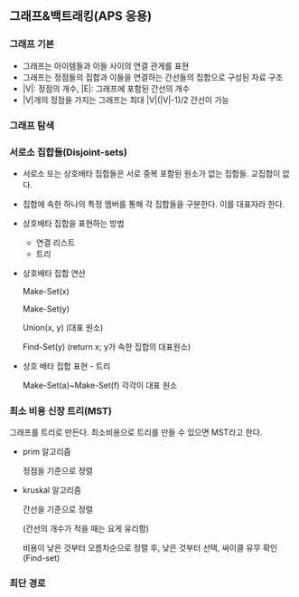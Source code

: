 ## 그래프&백트래킹(APS 응용)

### 그래프 기본

- 그래프는 아이템들과 이들 사이의 연결 관게를 표현
- 그래프는 정점들의 집합과 이들을 연결하는 간선들의 집합으로 구성된 자료 구조
- |V|: 정점의 개수, |E|: 그래프에 포함된 간선의 개수
- |V|개의 정점을 가지는 그래프는 최대 |V|(|V|-1)/2 간선이 가능



### 그래프 탐색





### 서로소 집합들(Disjoint-sets)

- 서로소 또는 상호배타 집합들은 서로 중복 포함된 원소가 없는 집합들. 교집합이 없다.
- 집합에 속한 하나의 특정 멤버를 통해 각 집합들을 구분한다. 이를 대표자라 한다.



- 상호배타 집합을 표현하는 방법

  - 연결 리스트
  - 트리

- 상호배타 집합 연산

  Make-Set(x)

  Make-Set(y)

  Union(x, y) (대표 원소)

  Find-Set(y)   (return x; y가 속한 집합의 대표원소)

- 상호 배타 집합 표현 - 트리

  Make-Set(a)~Make-Set(f) 각각이 대표 원소

  



### 최소 비용 신장 트리(MST)

그래프를 트리로 만든다. 최소비용으로 트리를 만들 수 있으면 MST라고 한다.

- prim 알고리즘

  정점을 기준으로 정렬

- kruskal 알고리즘

  간선을 기준으로 정렬

  (간선의 개수가 적을 때는 요게 유리함)

  비용이 낮은 것부터 오름차순으로 정렬 후, 낮은 것부터 선택, 싸이클 유무 확인(Find-set)

  

### 최단 경로

